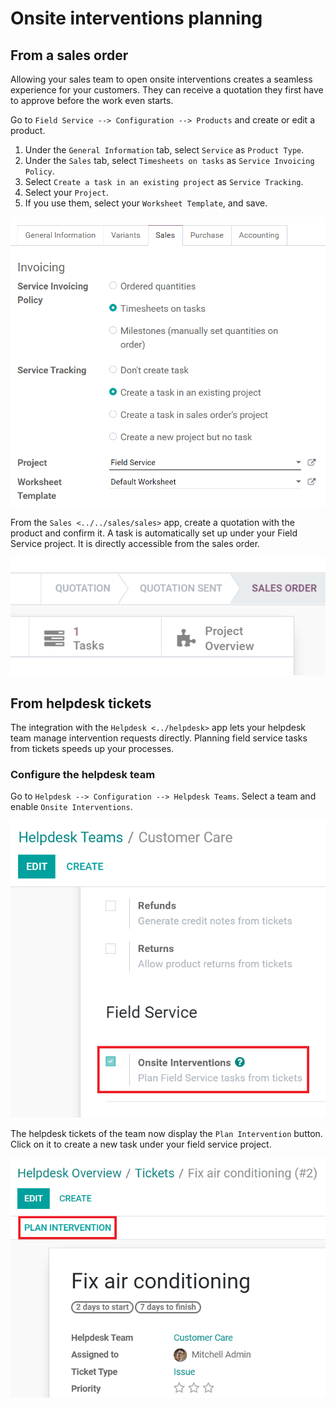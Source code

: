 # Onsite interventions planning

## From a sales order

Allowing your sales team to open onsite interventions creates a seamless
experience for your customers. They can receive a quotation they first
have to approve before the work even starts.

Go to `Field Service --> Configuration --> Products` and create or edit
a product.

1.  Under the `General Information` tab, select `Service` as `Product
    Type`.
2.  Under the `Sales` tab, select `Timesheets on tasks` as `Service
    Invoicing Policy`.
3.  Select `Create a task in an existing project` as `Service Tracking`.
4.  Select your `Project`.
5.  If you use them, select your `Worksheet Template`, and save.

<img src="onsite_interventions/product-configuration.png"
class="align-center"
alt="Product configuration to create tasks from sales orders in Odoo Field Service" />

From the `Sales <../../sales/sales>` app, create a quotation with the
product and confirm it. A task is automatically set up under your Field
Service project. It is directly accessible from the sales order.

<img src="onsite_interventions/task-on-so.png" class="align-center"
alt="Field Service task on a sales order in Odoo Sales" />

## From helpdesk tickets

The integration with the `Helpdesk <../helpdesk>` app lets your helpdesk
team manage intervention requests directly. Planning field service tasks
from tickets speeds up your processes.

### Configure the helpdesk team

Go to `Helpdesk --> Configuration --> Helpdesk Teams`. Select a team and
enable `Onsite Interventions`.

<img src="onsite_interventions/helpdesk-settings.png"
class="align-center"
alt="Onsite interventions settings in Odoo Helpdesk" />

The helpdesk tickets of the team now display the `Plan Intervention`
button. Click on it to create a new task under your field service
project.

<img src="onsite_interventions/plan-intervention-from-ticket.png"
class="align-center"
alt="Plan intervention from helpdesk tickets in Odoo Helpdesk" />
